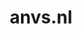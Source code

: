 ---
layout: post
title:  "anvs.nl"
internal_url:  "/dutchgov/anvs.nl.html"
subdomains_count: 11
all_subdomains_count: 11
urls_count: 4
ssl_rank: 95
http_rank: 79.25
url_link: /data/anvs.nl/urls.txt
all_subdomains_link: /data/anvs.nl/all_subdomains.txt
subdomains_link: /data/anvs.nl/subdomains.txt
categories: dutchgov
---